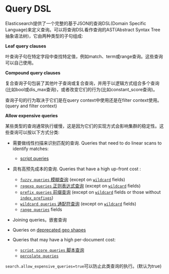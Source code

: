 # Query DSL

Elasticsearch提供了一个完整的基于JSON的查询DSL(Domain Specific Language)来定义查询。可以将查询DSL看作查询的AST(Abstract Syntax Tree抽象语法树)，它由两种类型的子句组成:

**Leaf query clauses**

​	叶查询子句在特定字段中查找特定值，例如match、term或range查询。这些查询可以自己使用。



**Compound query clauses**

​	复合查询子句包装了其他叶子查询或复合查询，并用于以逻辑方式组合多个查询(比如bool或dis_max查询)，或者改变它们的行为(比如constant_score查询)。



查询子句的行为取决于它们是在query context中使用还是在filter context使用。(query and filter context)



**Allow expensive queries**

  某些类型的查询通常执行缓慢，这是因为它们的实现方式会影响集群的稳定性。这些查询可以按以下方式分类:

* 需要做线性扫描来识别匹配的查询. Queries that need to do linear scans to identify matches:
    * [script queries](https://www.elastic.co/guide/en/elasticsearch/reference/current/query-dsl-script-query.html)

* 具有高预先成本的查询. Queries that have a high up-front cost :
    * [`fuzzy queries` 模糊查询](https://www.elastic.co/guide/en/elasticsearch/reference/current/query-dsl-fuzzy-query.html) (except on [`wildcard`](https://www.elastic.co/guide/en/elasticsearch/reference/current/keyword.html#wildcard-field-type) fields)
    * [`regexp queries` 正则表达式查询](https://www.elastic.co/guide/en/elasticsearch/reference/current/query-dsl-regexp-query.html) (except on [`wildcard`](https://www.elastic.co/guide/en/elasticsearch/reference/current/keyword.html#wildcard-field-type) fields)
    * [`prefix queries` 前缀查询](https://www.elastic.co/guide/en/elasticsearch/reference/current/query-dsl-prefix-query.html) (except on [`wildcard`](https://www.elastic.co/guide/en/elasticsearch/reference/current/keyword.html#wildcard-field-type) fields or those without [`index_prefixes`](https://www.elastic.co/guide/en/elasticsearch/reference/current/index-prefixes.html))
    * [`wildcard queries` 通配符查询](https://www.elastic.co/guide/en/elasticsearch/reference/current/query-dsl-wildcard-query.html) (except on [`wildcard`](https://www.elastic.co/guide/en/elasticsearch/reference/current/keyword.html#wildcard-field-type) fields)
    * [`range queries`](https://www.elastic.co/guide/en/elasticsearch/reference/current/keyword.html) fields

* Joining queries。嵌套查询
* Queries on [deprecated geo shapes](https://www.elastic.co/guide/en/elasticsearch/reference/current/geo-shape.html#prefix-trees)
* Queries that may have a high per-document cost:
    * [`script score queries` 脚本查询](https://www.elastic.co/guide/en/elasticsearch/reference/current/query-dsl-script-score-query.html)
    * [`percolate queries`](https://www.elastic.co/guide/en/elasticsearch/reference/current/query-dsl-percolate-query.html)



`search.allow_expensive_queries=true`可以防止此类查询的执行。(默认为true)

